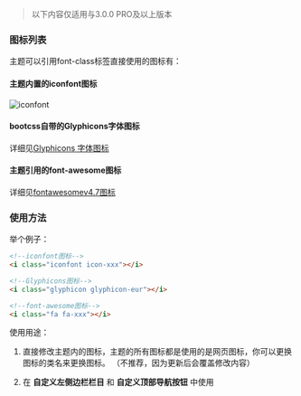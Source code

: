 > 以下内容仅适用与3.0.0 PRO及以上版本

### 图标列表
主题可以引用font-class标签直接使用的图标有：

#### 主题内置的iconfont图标

![iconfont](https://cdn.ihewro.com/img/iconfont.png)

#### bootcss自带的Glyphicons字体图标

详细见[Glyphicons 字体图标](http://v3.bootcss.com/components/#glyphicons)

#### 主题引用的font-awesome图标

详细见[fontawesomev4.7图标](http://fontawesome.io/icons/)

### 使用方法

举个例子：

```html
<!--iconfont图标-->
<i class="iconfont icon-xxx"></i>

<!--Glyphicons图标-->
<i class="glyphicon glyphicon-eur"></i>

<!--font-awesome图标-->
<i class="fa fa-xxx"></i>
```

使用用途：

1. 直接修改主题内的图标，主题的所有图标都是使用的是网页图标，你可以更换图标的类名来更换图标。
（不推荐，因为更新后会覆盖修改内容）

2. 在 **自定义左侧边栏栏目** 和 **自定义顶部导航按钮** 中使用
